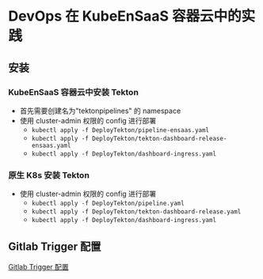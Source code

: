 # DevOps 在 KubeEnSaaS 容器云中的实践
## 安装
### KubeEnSaaS 容器云中安装 Tekton
- 首先需要创建名为"tektonpipelines" 的 namespace
- 使用 cluster-admin 权限的 config 进行部署 
    - `kubectl apply -f DeployTekton/pipeline-ensaas.yaml` 
    - `kubectl apply -f DeployTekton/tekton-dashboard-release-ensaas.yaml`
    - `kubectl apply -f DeployTekton/dashboard-ingress.yaml`
### 原生 K8s 安装 Tekton
- 使用 cluster-admin 权限的 config 进行部署 
    - `kubectl apply -f DeployTekton/pipeline.yaml` 
    - `kubectl apply -f DeployTekton/tekton-dashboard-release.yaml`
    - `kubectl apply -f DeployTekton/dashboard-ingress.yaml`
    
## Gitlab Trigger 配置

[Gitlab Trigger 配置](https://shimo.im/docs/WP9CcR9VW6H8qPT9/)
